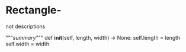 # Rectangle-
not descriptions

"""_summary_"""
    def __init__(self, length, width) -> None:
        self.length = length
        self.width = width
